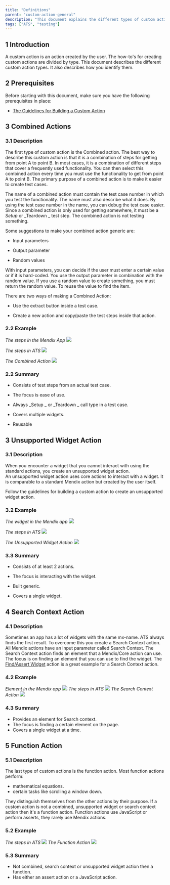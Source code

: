 ```yaml
---
title: "Definitions"
parent: "custom-action-general"
description: "This document explains the different types of custom actions."
tags: ["ATS", "testing"]
---
```


## 1 Introduction

A custom action is an action created by the user. The how-to's for creating custom actions are divided by type. This document describes the different custom action types. It also describes how you identify them.

## 2 Prerequisites

Before starting with this document, make sure you have the following prerequisites in place:

* [The Guidelines for Building a Custom Action](/bestpractices/guidelines-custom-action)

## 3 Combined Actions

### 3.1 Description

The first type of custom action is the Combined action. The best way to describe this custom action is that it is a combination of steps for getting from point A to point B.
In most cases, it is a combination of different steps that cover a frequently used functionality. You can then select this combined action every time you must use the functionality to get from point A to point B. 
The primary purpose of a combined action is to make it easier to create test cases. 

The name of a combined action must contain the test case number in which you test the functionality. The name must also describe what it does. By using the test case number in the name, you can debug the test case easier. Since a combined action is only used for getting somewhere, it must be a _Setup_ or _Teardown _ test step. The combined action is not testing something.

Some suggestions to make your combined action generic are:

* Input parameters

* Output parameter

* Random values

With input parameters, you can decide if the user must enter a certain value or if it is hard-coded.
You use the output parameter in combination with the random value. If you use a random value to create something, you must return the random value. To reuse the value to find the item.

There are two ways of making a Combined Action:

* Use the extract button inside a test case. 

* Create a new action and copy/paste the test steps inside that action. 

### 2.2 Example

_The steps in the Mendix App_
![](/howtos/attachments/custom-action-general/general-definition/combined-action-app-steps.png)

_The steps in ATS_
![](/howtos/attachments/custom-action-general/general-definition/combined-action-ats-steps.png)

_The Combined Action_
 ![](/howtos/attachments/custom-action-general/general-definition/combined-action-ats-newexpense-action.png)

### 2.2 Summary

- Consists of test steps from an actual test case.

- The focus is ease of use.

- Always _Setup _ or _Teardown _ call type in a test case.

- Covers multiple widgets.

- Reusable
 

## 3 Unsupported Widget Action

### 3.1 Description

When you encounter a widget that you cannot interact with using the standard actions, you create an unsupported widget action.  
An unsupported widget action uses core actions to interact with a widget. It is comparable to a standard Mendix action but created by the user itself.

Follow the guidelines for building a custom action to create an unsupported widget action.

### 3.2 Example

_The widget in the Mendix app_
![](/howtos/attachments/custom-action-general/general-definition/unsupported-widget-action-app-widget.png)

_The steps in ATS_
![](/howtos/attachments/custom-action-general/general-definition/unsupported-widget-action-ats-steps.png)

_The Unsupported Widget Action_
![](/howtos/attachments/custom-action-general/general-definition/unsupported-widget-action-ats-switch-action.png)


### 3.3 Summary

* Consists of at least 2 actions.

* The focus is interacting with the widget.

* Built generic.

* Covers a single widget.

## 4 Search Context Action

### 4.1 Description
Sometimes an app has a lot of widgets with the same mx-name.
ATS always finds the first result. To overcome this you create a Search Context action. All Mendix actions have an input parameter called Search Context. The Search Context action finds an element that a Mendix/Core action can use.
The focus is on finding an element that you can use to find the widget. The [Find/Assert Widget](/refguide-ats-1/findassert-widget) action is a great example for a Search Context action.

### 4.2 Example

_Element in the Mendix app_
![](/howtos/attachments/custom-action-general/general-definition/searchcontext-action-listview-app.png)
_The steps in ATS_
![](/howtos/attachments/custom-action-general/general-definition/searchcontext-action-listview-ats-steps.png)
_The Search Context Action_
![](/howtos/attachments/custom-action-general/general-definition/searchcontext-action-listview-ats-searchcontext-action.png)
### 4.3 Summary

-	Provides an element for Search context.
-	The focus is finding a certain element on the page.
-	Covers a single widget at a time. 

## 5 Function Action

### 5.1 Description
The last type of custom actions is the function action. Most function actions perform: 
* mathematical equations.  
* certain tasks like scrolling a window down. 

They distinguish themselves from the other actions by their purpose. If a custom action is not a combined, unsupported widget or search context action then it's a function action. Function actions use JavaScript or perform asserts, they rarely use Mendix actions.

### 5.2 Example

_The steps in ATS_
![](/howtos/attachments/custom-action-general/general-definition/function-action-ats-teststeps.png)
_The Function Action_
![](/howtos/attachments/custom-action-general/general-definition/function-action-ats-function-action.png)

### 5.3 Summary

-	Not combined, search context or unsupported widget action then a function.
-	Has either an assert action or a JavaScript action.
